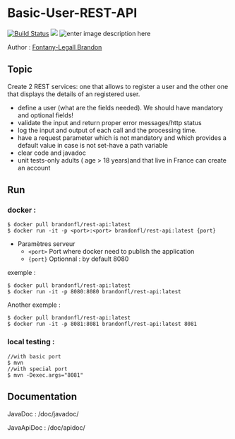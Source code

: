 # Basic-User-REST-API 
[![Build Status](https://travis-ci.com/FontanyLegall-Brandon/AirFrance-REST-API.svg?token=ddDp96SuTBDWqbwuapYh&branch=master)](https://travis-ci.com/FontanyLegall-Brandon/AirFrance-REST-API)  ![](https://img.shields.io/badge/Language-Java-yellow.svg) ![enter image description here](https://img.shields.io/badge/Framework-Spring-brightgreen.svg)

Author :  [Fontany-Legall Brandon](https://brandon.fontany-legall.xyz)

## Topic
Create 2 REST services: one that allows to register a user and the other one that displays the details of an registered user.

 - define a user (what are the fields needed). We should have mandatory and optional fields!
 - validate the input and return proper error messages/http status
 - log the input and output of each call and the processing time.
 - have a request parameter which is not mandatory and which provides a default value in case is not set-have a path variable
 - clear code and javadoc
 - unit tests-only adults ( age > 18 years)and that live in France can create an account

## Run
### docker :
```console
$ docker pull brandonfl/rest-api:latest
$ docker run -it -p <port>:<port> brandonfl/rest-api:latest {port}
```
 - Paramètres serveur
	 - `<port>` Port where docker need to publish the application
	 - `{port}` Optionnal : by default 8080

exemple :
```console
$ docker pull brandonfl/rest-api:latest
$ docker run -it -p 8080:8080 brandonfl/rest-api:latest
```

Another exemple :
```console
$ docker pull brandonfl/rest-api:latest
$ docker run -it -p 8081:8081 brandonfl/rest-api:latest 8081
```

### local testing :
```console
//with basic port
$ mvn
//with special port
$ mvn -Dexec.args="8081"
```

## Documentation 
JavaDoc : /doc/javadoc/

JavaApiDoc : /doc/apidoc/

